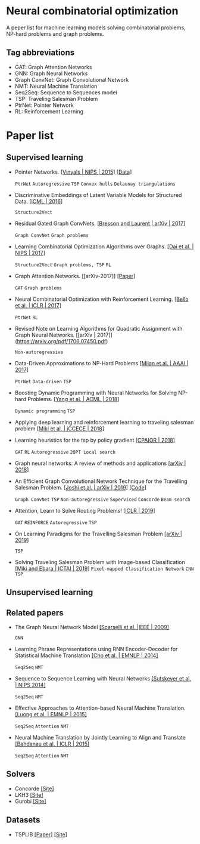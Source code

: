 # Neural combinatorial optimization
A peper list for machine learning models solving combinatorial problems, NP-hard problems and graph problems.

## Tag abbreviations
* GAT: Graph Attention Networks
* GNN: Graph Neural Networks
* Graph ConvNet: Graph Convolutional Network
* NMT: Neural Machine Translation
* Seq2Seq: Sequence to Sequences model
* TSP: Traveling Salesman Problem
* PtrNet: Pointer Network
* RL: Reinforcement Learning


# Paper list

## Supervised learning

* Pointer Networks. [[Vinyals | NIPS | 2015]](https://arxiv.org/pdf/1506.03134.pdf) [[Data]](https://drive.google.com/drive/folders/0B2fg8yPGn2TCMzBtS0o4Q2RJaEU)
    
    `PtrNet` `Autoregressive` `TSP` `Convex hulls` `Delaunay triangulations` 

* Discriminative Embeddings of Latent Variable Models for Structured Data. [[ICML | 2016]](https://arxiv.org/pdf/1603.05629.pdf)
    
    `Structure2Vect`

* Residual Gated Graph ConvNets. [[Bresson and Laurent | arXiv | 2017]](https://arxiv.org/pdf/1711.07553.pdf)
    
    `Graph ConvNet` `Graph problems`

* Learning Combinatorial Optimization Algorithms over Graphs. [[Dai et al. | NIPS | 2017]](https://arxiv.org/pdf/1704.01665.pdf) 
    
    `Structure2Vect` `Graph problems, TSP` `RL`

* Graph Attention Networks. [[arXiv-2017]] [[Paper]](https://arxiv.org/abs/1710.10903)
    
    `GAT` `Graph problems`

* Neural Combinatorial Optimization with Reinforcement Learning. [[Bello et al. | ICLR | 2017]](https://arxiv.org/pdf/1611.09940.pdf)
    
    `PtrNet` `RL`

* Revised Note on Learning Algorithms for Quadratic Assignment with Graph Neural Networks. [[arXiv | 2017]] (https://arxiv.org/pdf/1706.07450.pdf)
    
    `Non-autoregressive`

* Data-Driven Approximations to NP-Hard Problems [[Milan et al. | AAAI | 2017]](https://aaai.org/ocs/index.php/AAAI/AAAI17/paper/view/14700/13936)

    `PtrNet` `Data-driven` `TSP`

* Boosting Dynamic Programming with Neural Networks for Solving NP-hard Problems. [[Yang et al. | ACML | 2018]](http://proceedings.mlr.press/v95/yang18a/yang18a.pdf)

    `Dynamic programming` `TSP`

* Applying deep learning and reinforcement learning to traveling salesman problem [[Miki et al. | iCCECE | 2018]](https://ieeexplore.ieee.org/document/8659266)

* Learning heuristics for the tsp by policy gradient [[CPAIOR | 2018]](https://link.springer.com/chapter/10.1007/978-3-319-93031-2_12)
    
    `GAT` `RL` `Autoregressive` `2OPT Local search`

* Graph neural networks: A review of methods and applications [[arXiv | 2018]](https://arxiv.org/pdf/1812.08434.pdf)

* An Efficient Graph Convolutional Network Technique for the Travelling Salesman Problem. [[Joshi et al. | arXiv | 2019]](https://arxiv.org/pdf/1906.01227.pdf) [[Code]](https://github.com/chaitjo/graph-convnet-tsp)
    
    `Graph ConvNet` `TSP` `Non-autoregressive` `Superviced` `Concorde` `Beam search`

* Attention, Learn to Solve Routing Problems! [[ICLR | 2019]](https://arxiv.org/pdf/1803.08475.pdf)
    
    `GAT` `REINFORCE` `Autoregressive` `TSP`

* On Learning Paradigms for the Travelling Salesman Problem [[arXiv | 2019]](https://arxiv.org/pdf/1910.07210.pdf)
    
    `TSP`

* Solving Traveling Salesman Problem with Image-based Classification [[Miki and Ebara | ICTAI | 2019]](https://ieeexplore.ieee.org/document/8995285)
    `Pixel-mapped Classification Network` `CNN` `TSP`



## Unsupervised learning

## Related papers

* The Graph Neural Network Model [[Scarselli et al. |IEEE | 2009]](https://ieeexplore.ieee.org/document/4700287) 
    
    `GNN`

* Learning Phrase Representations using RNN Encoder-Decoder for Statistical Machine Translation [[Cho et al. | EMNLP | 2014]](https://arxiv.org/pdf/1406.1078.pdf)

    `Seq2Seq` `NMT`

* Sequence to Sequence Learning with Neural Networks [[Sutskever et al. | NIPS   2014]](https://papers.nips.cc/paper/5346-sequence-to-sequence-learning-with-neural-networks.pdf)

    `Seq2Seq` `NMT`
    
* Effective Approaches to Attention-based Neural Machine Translation. [[Luong et al. | EMNLP | 2015]](https://arxiv.org/pdf/1508.04025.pdf)

    `Seq2Seq` `Attention` `NMT`

* Neural Machine Translation by Jointly Learning to Align and Translate [[Bahdanau et al. | ICLR | 2015]](https://arxiv.org/pdf/1409.0473.pdf)

    `Seq2Seq` `Attention` `NMT`




## Solvers
* Concorde [[Site]](http://www.math.uwaterloo.ca/tsp/concorde/)
* LKH3 [[Site]](http://akira.ruc.dk/~keld/research/LKH-3/)
* Gurobi [[Site]](https://www.gurobi.com/resource/traveling-salesman-problem/)


## Datasets
* TSPLIB [[Paper]](https://pubsonline.informs.org/doi/abs/10.1287/ijoc.3.4.376) [[Site]](http://elib.zib.de/pub/mp-testdata/tsp/tsplib/tsplib.html)


